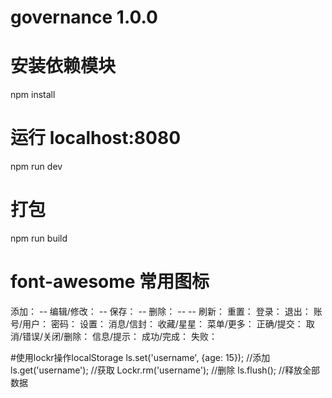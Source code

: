 # governance 1.0.0

# 安装依赖模块
npm install

# 运行 localhost:8080
npm run dev

# 打包
npm run build

# font-awesome 常用图标
添加：<i class="fa fa-plus-square-o" aria-hidden="true"></i> -- <i class="fa fa-plus-square" aria-hidden="true"></i>
编辑/修改：<i class="fa fa-pencil-square-o" aria-hidden="true"></i> -- <i class="fa fa-pencil-square" aria-hidden="true"></i>
保存：<i class="fa fa-floppy-o" aria-hidden="true"></i> -- <i class="fa fa-check-square" aria-hidden="true"></i>
删除：<i class="fa fa-window-close" aria-hidden="true"></i> -- <i class="fa fa-trash-o" aria-hidden="true"></i> -- <i class="fa fa-trash" aria-hidden="true"></i>
刷新：<i class="fa fa-refresh" aria-hidden="true"></i>
重置：<i class="fa fa-repeat" aria-hidden="true"></i>
登录：<i class="fa fa-sign-in" aria-hidden="true"></i>
退出：<i class="fa fa-sign-out" aria-hidden="true"></i>
账号/用户：<i class="fa fa-user" aria-hidden="true"></i>
密码：<i class="fa fa-unlock-alt" aria-hidden="true"></i>
设置：<i class="fa fa-cog menu-icon" aria-hidden="true"></i>
消息/信封：<i class="el-icon-message" aria-hidden="true"></i>
收藏/星星：<i class="el-icon-star-off" aria-hidden="true"></i>
菜单/更多：<i class="fa fa-bars" aria-hidden="true"></i>
正确/提交：<i class="fa fa-check" aria-hidden="true"></i>
取消/错误/关闭/删除：<i class="fa fa-times" aria-hidden="true"></i>
信息/提示：<i class="fa fa-info-circle" aria-hidden="true"></i>
成功/完成：<i class="fa fa-check-circle" aria-hidden="true"></i>
失败：<i class="fa fa-times-circle" aria-hidden="true"></i>

#使用lockr操作localStorage
ls.set('username', {age: 15}); //添加
ls.get('username'); //获取
Lockr.rm('username'); //删除
ls.flush(); //释放全部数据

